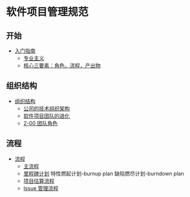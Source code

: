 # 软件项目管理规范

## 开始

- [入门指南](./ch01-00-getting-started.md)
  - [专业主义](./ch01-01-professionalism.md)
  - [核心三要素：角色，流程，产出物](./ch01-01-professionalism.md)

## 组织结构

- [组织结构](./ch02-00-orgnization.md)
  - [公司的技术组织架构](./ch02-01-organization-structure.md)
  - [软件项目团队的进化](./ch02-02-team-evolution.md)
  - [2-00 团队角色](processes/2-00-team-roles.md)

## 流程


- [流程](./ch03-00-process.md)
  - [主流程](./ch03-01-main-process.md)
  - [里程碑计划](processes/milestone-plan-process.md)
    特性燃起计划-burnup plan
    缺陷燃尽计划-burndown plan
  - [项目估算流程](processes/estimation-process.md)
  - [Issue 管理流程](processes/issue-management-process.md)

